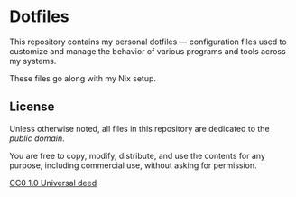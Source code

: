 # Dotfiles

This repository contains my personal dotfiles — configuration files used to customize and manage the behavior of various programs and tools across my systems.

These files go along with my Nix setup.

## License

Unless otherwise noted, all files in this repository are dedicated to the *public domain*.

You are free to copy, modify, distribute, and use the contents for any purpose, including commercial use, without asking for permission.

[CC0 1.0 Universal deed](https://creativecommons.org/publicdomain/zero/1.0/)
